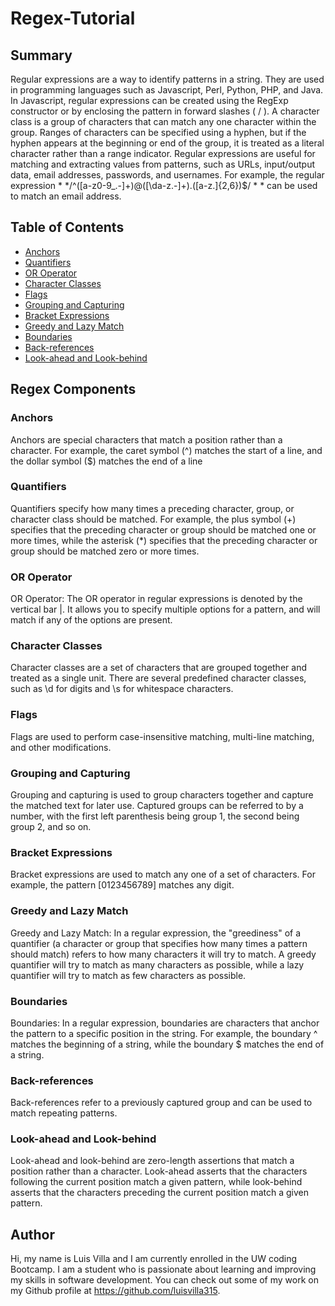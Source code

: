 # Regex-Tutorial

## Summary
Regular expressions are a way to identify patterns in a string. They are used in programming languages such as Javascript, Perl, Python, PHP, and Java. In Javascript, regular expressions can be created using the RegExp constructor or by enclosing the pattern in forward slashes ( / ). A character class is a group of characters that can match any one character within the group. Ranges of characters can be specified using a hyphen, but if the hyphen appears at the beginning or end of the group, it is treated as a literal character rather than a range indicator. Regular expressions are useful for matching and extracting values from patterns, such as URLs, input/output data, email addresses, passwords, and usernames. For example, the regular expression * */^([a-z0-9_.-]+)@([\da-z.-]+).([a-z.]{2,6})$/ * * can be used to match an email address.

## Table of Contents

- [Anchors](#anchors)
- [Quantifiers](#quantifiers)
- [OR Operator](#or-operator)
- [Character Classes](#character-classes)
- [Flags](#flags)
- [Grouping and Capturing](#grouping-and-capturing)
- [Bracket Expressions](#bracket-expressions)
- [Greedy and Lazy Match](#greedy-and-lazy-match)
- [Boundaries](#boundaries)
- [Back-references](#back-references)
- [Look-ahead and Look-behind](#look-ahead-and-look-behind)

## Regex Components

### Anchors
Anchors are special characters that match a position rather than a character. For example, the caret symbol (^) matches the start of a line, and the dollar symbol ($) matches the end of a line
### Quantifiers
Quantifiers specify how many times a preceding character, group, or character class should be matched. For example, the plus symbol (+) specifies that the preceding character or group should be matched one or more times, while the asterisk (*) specifies that the preceding character or group should be matched zero or more times.
### OR Operator
OR Operator: The OR operator in regular expressions is denoted by the vertical bar |. It allows you to specify multiple options for a pattern, and will match if any of the options are present.
### Character Classes
Character classes are a set of characters that are grouped together and treated as a single unit. There are several predefined character classes, such as \d for digits and \s for whitespace characters.
### Flags
Flags are used to perform case-insensitive matching, multi-line matching, and other modifications.
### Grouping and Capturing
Grouping and capturing is used to group characters together and capture the matched text for later use. Captured groups can be referred to by a number, with the first left parenthesis being group 1, the second being group 2, and so on.
### Bracket Expressions
Bracket expressions are used to match any one of a set of characters. For example, the pattern [0123456789] matches any digit.
### Greedy and Lazy Match
Greedy and Lazy Match: In a regular expression, the "greediness" of a quantifier (a character or group that specifies how many times a pattern should match) refers to how many characters it will try to match. A greedy quantifier will try to match as many characters as possible, while a lazy quantifier will try to match as few characters as possible.
### Boundaries
Boundaries: In a regular expression, boundaries are characters that anchor the pattern to a specific position in the string. For example, the boundary ^ matches the beginning of a string, while the boundary $ matches the end of a string.
### Back-references
Back-references refer to a previously captured group and can be used to match repeating patterns.
### Look-ahead and Look-behind
Look-ahead and look-behind are zero-length assertions that match a position rather than a character. Look-ahead asserts that the characters following the current position match a given pattern, while look-behind asserts that the characters preceding the current position match a given pattern.
## Author
Hi, my name is Luis Villa and I am currently enrolled in the UW coding Bootcamp. I am a student who is passionate about learning and improving my skills in software development. You can check out some of my work on my Github profile at https://github.com/luisvilla315.
